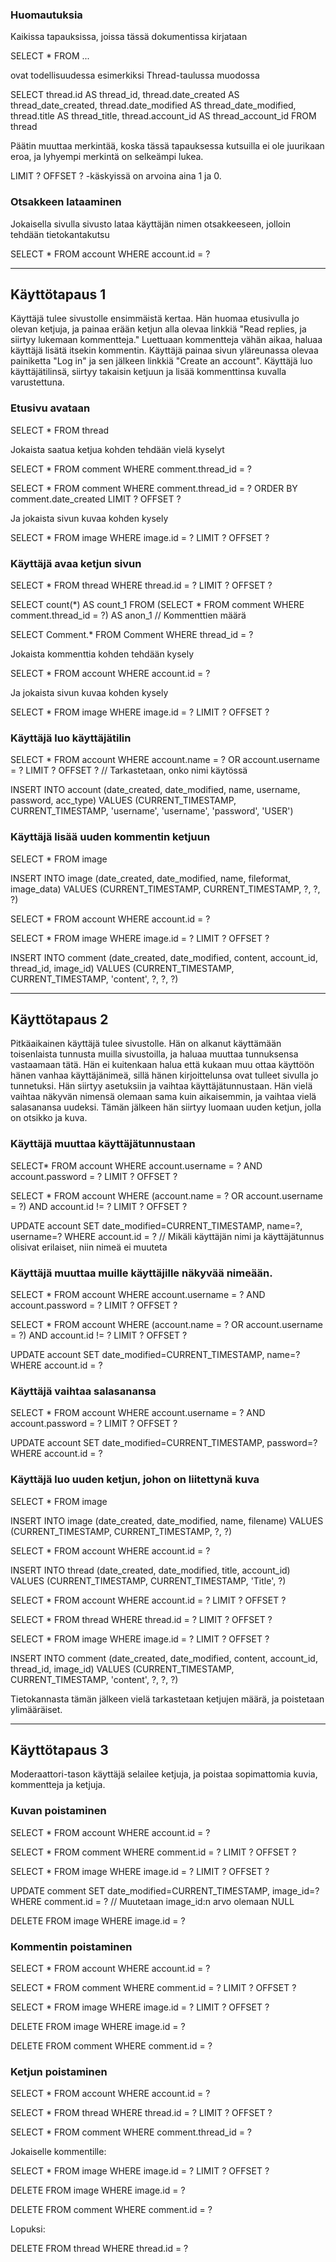 ### Huomautuksia


Kaikissa tapauksissa, joissa tässä dokumentissa kirjataan

SELECT * FROM ...

ovat todellisuudessa esimerkiksi Thread-taulussa muodossa

SELECT thread.id AS thread_id, thread.date_created AS thread_date_created, thread.date_modified AS thread_date_modified, thread.title AS thread_title, thread.account_id AS thread_account_id
FROM thread

Päätin muuttaa merkintää, koska tässä tapauksessa kutsuilla ei ole juurikaan eroa, ja lyhyempi merkintä on selkeämpi lukea.



LIMIT ? OFFSET ? -käskyissä on arvoina aina 1 ja 0.




### Otsakkeen lataaminen


Jokaisella sivulla sivusto lataa käyttäjän nimen otsakkeeseen, jolloin tehdään tietokantakutsu

SELECT * FROM account WHERE account.id = ?

------

## Käyttötapaus 1


Käyttäjä tulee sivustolle ensimmäistä kertaa. Hän huomaa etusivulla jo olevan ketjuja, ja painaa erään ketjun alla olevaa linkkiä "Read replies, ja siirtyy lukemaan kommentteja."
Luettuaan kommentteja vähän aikaa, haluaa käyttäjä lisätä itsekin kommentin. Käyttäjä painaa sivun yläreunassa olevaa painiketta "Log in" ja sen jälkeen linkkiä "Create an account".
Käyttäjä luo käyttäjätilinsä, siirtyy takaisin ketjuun ja lisää kommenttinsa kuvalla varustettuna. 



### Etusivu avataan


SELECT * FROM thread

Jokaista saatua ketjua kohden tehdään vielä kyselyt


SELECT * FROM comment WHERE comment.thread_id = ?

SELECT * FROM comment WHERE comment.thread_id = ? ORDER BY comment.date_created LIMIT ? OFFSET ?

Ja jokaista sivun kuvaa kohden kysely

SELECT * FROM image WHERE image.id = ? LIMIT ? OFFSET ?



### Käyttäjä avaa ketjun sivun


SELECT * FROM thread WHERE thread.id = ? LIMIT ? OFFSET ?

SELECT count(*) AS count_1 FROM (SELECT * FROM comment WHERE comment.thread_id = ?) AS anon_1 // Kommenttien määrä

SELECT Comment.* FROM Comment WHERE thread_id = ?


Jokaista kommenttia kohden tehdään kysely


SELECT * FROM account WHERE account.id = ?


Ja jokaista sivun kuvaa kohden kysely


SELECT * FROM image WHERE image.id = ? LIMIT ? OFFSET ?




### Käyttäjä luo käyttäjätilin

SELECT * FROM account WHERE account.name = ? OR account.username = ? LIMIT ? OFFSET ? // Tarkastetaan, onko nimi käytössä

INSERT INTO account (date_created, date_modified, name, username, password, acc_type) VALUES (CURRENT_TIMESTAMP, CURRENT_TIMESTAMP, 'username', 'username', 'password', 'USER')




### Käyttäjä lisää uuden kommentin ketjuun


SELECT * FROM image 

INSERT INTO image (date_created, date_modified, name, fileformat, image_data) VALUES (CURRENT_TIMESTAMP, CURRENT_TIMESTAMP, ?, ?, ?)

SELECT * FROM account WHERE account.id = ?

SELECT * FROM image WHERE image.id = ? LIMIT ? OFFSET ?

INSERT INTO comment (date_created, date_modified, content, account_id, thread_id, image_id) VALUES (CURRENT_TIMESTAMP, CURRENT_TIMESTAMP, 'content', ?, ?, ?)


------

## Käyttötapaus 2


Pitkäaikainen käyttäjä tulee sivustolle. Hän on alkanut käyttämään toisenlaista tunnusta muilla sivustoilla, ja haluaa muuttaa tunnuksensa vastaamaan tätä.
Hän ei kuitenkaan halua että kukaan muu ottaa käyttöön hänen vanhaa käyttäjänimeä, sillä hänen kirjoittelunsa ovat tulleet sivulla jo tunnetuksi. 
Hän siirtyy asetuksiin ja vaihtaa käyttäjätunnustaan. Hän vielä vaihtaa näkyvän nimensä olemaan sama kuin aikaisemmin, ja vaihtaa vielä salasanansa uudeksi.
Tämän jälkeen hän siirtyy luomaan uuden ketjun, jolla on otsikko ja kuva.




### Käyttäjä muuttaa käyttäjätunnustaan


SELECT* FROM account WHERE account.username = ? AND account.password = ? LIMIT ? OFFSET ?

SELECT * FROM account WHERE (account.name = ? OR account.username = ?) AND account.id != ? LIMIT ? OFFSET ?

UPDATE account SET date_modified=CURRENT_TIMESTAMP, name=?, username=? WHERE account.id = ?   // Mikäli käyttäjän nimi ja käyttäjätunnus olisivat erilaiset, niin nimeä ei muuteta




### Käyttäjä muuttaa muille käyttäjille näkyvää nimeään. 


SELECT * FROM account WHERE account.username = ? AND account.password = ? LIMIT ? OFFSET ?

SELECT * FROM account WHERE (account.name = ? OR account.username = ?) AND account.id != ? LIMIT ? OFFSET ? 

UPDATE account SET date_modified=CURRENT_TIMESTAMP, name=? WHERE account.id = ?




### Käyttäjä vaihtaa salasanansa


SELECT * FROM account WHERE account.username = ? AND account.password = ? LIMIT ? OFFSET ?

UPDATE account SET date_modified=CURRENT_TIMESTAMP, password=? WHERE account.id = ?




### Käyttäjä luo uuden ketjun, johon on liitettynä kuva


SELECT * FROM image

INSERT INTO image (date_created, date_modified, name, filename) VALUES (CURRENT_TIMESTAMP, CURRENT_TIMESTAMP, ?, ?)

SELECT * FROM account WHERE account.id = ?

INSERT INTO thread (date_created, date_modified, title, account_id) VALUES (CURRENT_TIMESTAMP, CURRENT_TIMESTAMP, 'Title', ?)

SELECT * FROM account WHERE account.id = ? LIMIT ? OFFSET ?

SELECT * FROM thread WHERE thread.id = ? LIMIT ? OFFSET ?

SELECT * FROM image WHERE image.id = ? LIMIT ? OFFSET ?

INSERT INTO comment (date_created, date_modified, content, account_id, thread_id, image_id) VALUES (CURRENT_TIMESTAMP, CURRENT_TIMESTAMP, 'content', ?, ?, ?)

Tietokannasta tämän jälkeen vielä tarkastetaan ketjujen määrä, ja poistetaan ylimääräiset.


------

## Käyttötapaus 3


Moderaattori-tason käyttäjä selailee ketjuja, ja poistaa sopimattomia kuvia, kommentteja ja ketjuja.


### Kuvan poistaminen


SELECT * FROM account WHERE account.id = ?

SELECT * FROM comment WHERE comment.id = ? LIMIT ? OFFSET ?

SELECT * FROM image WHERE image.id = ? LIMIT ? OFFSET ?

UPDATE comment SET date_modified=CURRENT_TIMESTAMP, image_id=? WHERE comment.id = ? // Muutetaan image_id:n arvo olemaan NULL

DELETE FROM image WHERE image.id = ?




### Kommentin poistaminen


SELECT * FROM account WHERE account.id = ?

SELECT * FROM comment WHERE comment.id = ? LIMIT ? OFFSET ?

SELECT * FROM image WHERE image.id = ? LIMIT ? OFFSET ?

DELETE FROM image WHERE image.id = ?

DELETE FROM comment WHERE comment.id = ?




### Ketjun poistaminen


SELECT * FROM account WHERE account.id = ?

SELECT * FROM thread WHERE thread.id = ? LIMIT ? OFFSET ?

SELECT * FROM comment WHERE comment.thread_id = ?


Jokaiselle kommentille:


SELECT * FROM image WHERE image.id = ? LIMIT ? OFFSET ?

DELETE FROM image WHERE image.id = ?

DELETE FROM comment WHERE comment.id = ?


Lopuksi:

DELETE FROM thread WHERE thread.id = ?

